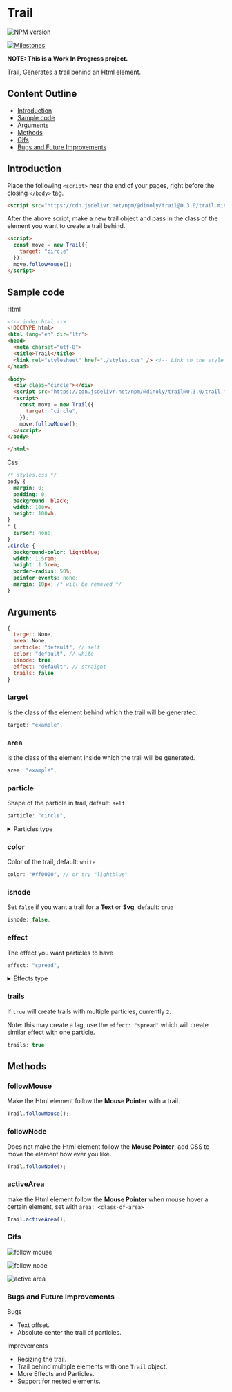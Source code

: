 # Trail
[![NPM version](https://img.shields.io/npm/v/@dinoly/trail/latest?color=blue&label=&logo=npm)](https://www.npmjs.com/package/@dinoly/trail)

[![Milestones](https://img.shields.io/github/milestones/progress/dinoly/trail/1?style=social)](https://github.com/dinoly/trail/milestone/1)

**NOTE: This is a Work In Progress project.**

Trail, Generates a trail behind an Html element.

## Content Outline
- [Introduction](#introduction)
- [Sample code](#sample-code)
- [Arguments](#arguments)
- [Methods](#methods)
- [Gifs](#gifs)
- [Bugs and Future Improvements](#bugs-and-future-tmprovements)

## Introduction
Place the following `<script>` near the end of your pages, right before the closing `</body>` tag.

```html
<script src="https://cdn.jsdelivr.net/npm/@dinoly/trail@0.3.0/trail.min.js" crossorigin="anonymous"></script>
```
After the above script, make a new trail object and pass in the class of the element you want to create a trail behind.
```html
<script>
  const move = new Trail({
    target: "circle"
  });
  move.followMouse();
</script>
```

## Sample code
Html
```html
<!-- index.html -->
<!DOCTYPE html>
<html lang="en" dir="ltr">
<head>
  <meta charset="utf-8">
  <title>Trail</title>
  <link rel="stylesheet" href="./styles.css" /> <!-- Link to the style sheet with circle's custom styling  -->
</head>

<body>
  <div class="circle"></div>
  <script src="https://cdn.jsdelivr.net/npm/@dinoly/trail@0.3.0/trail.min.js" crossorigin="anonymous"></script>
  <script>
    const move = new Trail({
      target: "circle",
    });
    move.followMouse();
  </script>
</body>

</html>
```
Css
```css
/* styles.css */
body {
  margin: 0;
  padding: 0;
  background: black;
  width: 100vw;
  height: 100vh;
}
* {
  cursor: none;
}
.circle {
  background-color: lightblue;
  width: 1.5rem;
  height: 1.5rem;
  border-radius: 50%;
  pointer-events: none;
  margin: 10px; /* will be removed */
}
```


## Arguments
```js
{
  target: None,
  area: None,
  particle: "default", // self
  color: "default", // white
  isnode: true,
  effect: "default", // straight
  trails: false
}
```

### target
Is the class of the element behind which the trail will be generated.
```js
target: "example",
```

### area
Is the class of the element inside which the trail will be generated.
```js
area: "example",
```

### particle
Shape of the particle in trail, default: `self`
```js
particle: "circle",
```
<details>
<summary>Particles type</summary>

  + "circle"
  + "triangle"
  + "square"
</details>

### color
Color of the trail, default: `white`
```js
color: "#ff0000", // or try "lightblue"
```

### isnode
Set `false` if you want a trail for a **Text** or **Svg**, default: `true`
```js
isnode: false,
```

<!-- ### margin
value of the margin that is applied on the **html node**.
```js
margin: "2px",
``` -->

### effect
The effect you want particles to have
```js
effect: "spread",
```
<details>
<summary>Effects type</summary>

  + "spread"
  + "rotate"
</details>

### trails
If `true` will create trails with multiple particles, currently `2`.

Note: this may create a lag, use the `effect: "spread"` which will create similar effect with one particle.
```js
trails: true
```

## Methods
### followMouse
Make the Html element follow the **Mouse Pointer** with a trail.
```js
Trail.followMouse();
```

### followNode
Does not make the Html element follow the **Mouse Pointer**, add CSS to move the element how ever you like.
```js
Trail.followNode();
```

### activeArea
make the Html element follow the **Mouse Pointer** when mouse hover a certain element, set with `area: <class-of-area>`
```js
Trail.activeArea();
```

### Gifs
![follow mouse](./followMouse.gif)

![follow node](./followNode.gif)

![active area](./activeArea.gif)

### Bugs and Future Improvements
Bugs
- Text offset.
- Absolute center the trail of particles.

Improvements
- Resizing the trail.
- Trail behind multiple elements with one `Trail` object.
- More Effects and Particles.
- Support for nested elements.
